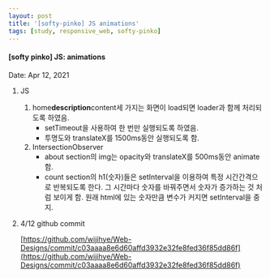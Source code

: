 ```yaml
---
layout: post
title: '[softy-pinko] JS animations'
tags: [study, responsive_web, softy-pinko]
---
```


#### [softy pinko] JS: animations

Date: Apr 12, 2021

1. JS

   1. home**description**content세 가지는 화면이 load되면 loader과 함께 처리되도록 하였음.
      - setTimeout을 사용하여 한 번만 실행되도록 하였음.
      - 투명도와 translateX를 1500ms동안 실행되도록 함.
   2. IntersectionObserver
      - about section의 img는 opacity와 translateX를 500ms동안 animate함.
      - count section의 h1(숫자)들은 setInterval을 이용하여 특정 시간간격으로 반복되도록 한다. 그 시간마다 숫자를 바꿔주면서 숫자가 증가하는 것 처럼 보이게 함. 원래 html에 있는 숫자만큼 변수가 커지면 setInterval을 중지.

2. 4/12 github commit

   [https://github.com/wijihye/Web-Designs/commit/c03aaaa8e6d60affd3932e32fe8fed36f85dd86f](https://github.com/wijihye/Web-Designs/commit/c03aaaa8e6d60affd3932e32fe8fed36f85dd86f)
